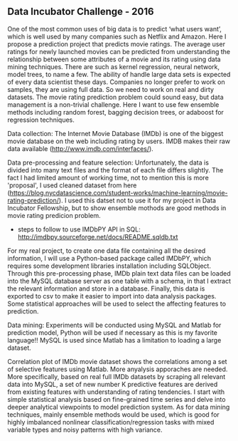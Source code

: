 ## Data Incubator Challenge - 2016

One of the most common uses of big data is to predict ‘what users want’, which is well used by many companies such as Netflix and Amazon. Here I propose a prediction project that predicts movie ratings. The average user ratings for newly launched movies can be predicted from understanding the relationship between some attributes of a movie and its rating using data mining techniques. There are such as kernel regression, neural network, model trees, to name a few. The ability of handle large data sets is expected of every data scientist these days. Companies no longer prefer to work on samples, they are using full data. So we need to work on real and dirty datasets. The movie rating prediction problem could sound easy, but data management is a non-trivial challenge. Here I want to use few ensemble methods including random forest, bagging decision trees, or adaboost for regression techniques.

Data collection:
The Internet Movie Database (IMDb) is one of the biggest movie database on the web including rating by users. 
IMDB makes their raw data available (http://www.imdb.com/interfaces/).

Data pre-processing and feature selection:
Unfortunately, the data is divided into many text files and the format of each file differs slightly. The fact I had limited amount of working time, not to mention this is more 'proposal', I used cleaned dataset from here (https://blog.nycdatascience.com/student-works/machine-learning/movie-rating-prediction/). I used this datset not to use it for my project in Data Incubator Fellowship, but to show ensemble mothods are good methods in movie rating predicion problem. 
 - steps to follow to use IMDbPY API in SQL: http://imdbpy.sourceforge.net/docs/README.sqldb.txt

For my real project, to create one data file containing all the desired information, I will use a Python-based package called IMDbPY, which requires some development libraries installation including SQLObject. Through this pre-processing phase, IMDb plain text data files can be loaded into the MySQL database server as one table with a schema, in that I extract the relevant information and store in a database. Finally, this data is exported to csv to make it easier to import into data analysis packages. Some statistical approaches will be used to select the affecting features to prediction.

Data mining:
Experiments will be conducted using MySQL and Matlab for prediction model, Python will be used if necessary as this is my favorite language!! MySQL is used since Matlab has a limitation to loading a large dataset.

Correlation plot of IMDb movie dataset shows the correlations among a set of selective features using Matlab.
More anyalysis apporaches are needed. More specifically, based on real full IMDb datasets by scraping all relevant data into MySQL, a set of new number K predictive features are derived from existing features with understanding of rating tendencies. I start with simple statistical analysis based on fine-grained time series and delve into deeper analytical viewpoints to model prediction system. As for data mining techniques, mainly ensemble methods would be used, which is good for highly imbalanced nonlinear classification/regression tasks with mixed variable types and noisy patterns with high variance. 
